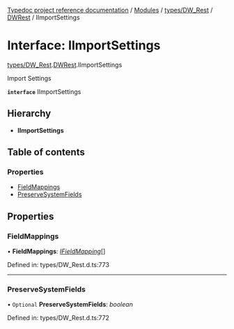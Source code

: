 [Typedoc project reference documentation](../README.md) / [Modules](../modules.md) / [types/DW_Rest](../modules/types_dw_rest.md) / [DWRest](../modules/types_dw_rest.dwrest.md) / IImportSettings

# Interface: IImportSettings

[types/DW_Rest](../modules/types_dw_rest.md).[DWRest](../modules/types_dw_rest.dwrest.md).IImportSettings

Import Settings

**`interface`** IImportSettings

## Hierarchy

* **IImportSettings**

## Table of contents

### Properties

- [FieldMappings](types_dw_rest.dwrest.iimportsettings.md#fieldmappings)
- [PreserveSystemFields](types_dw_rest.dwrest.iimportsettings.md#preservesystemfields)

## Properties

### FieldMappings

• **FieldMappings**: [*IFieldMapping*](types_dw_rest.dwrest.ifieldmapping.md)[]

Defined in: types/DW_Rest.d.ts:773

___

### PreserveSystemFields

• `Optional` **PreserveSystemFields**: *boolean*

Defined in: types/DW_Rest.d.ts:772
